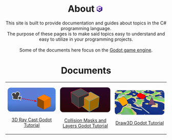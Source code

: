 <h1 align="center">About<img id="header-img" src="assets/CsharpLogo_s.png" width="4%" style="padding: 0px 5px;"></h1>
<p align="center">
This site is built to provide documentation and guides about topics in the C# programming language.<br>
The purpose of these pages is to make said topics easy to understand and easy to utilize in your programming projects.<br><br>
Some of the documents here focus on the <a href="https://godotengine.org/">Godot game engine</a>.<br>
</p>

<h1 align="center"> Documents </h1>


  


<table style="border-collapse: collapse; border: none;">
        <tr style="border: none;"> 
            <td style="border: none;">
            <p align="center"><a href="https://000daniel.github.io/Ray-Cast-Godot/"><img id="header-img" src="assets/RayCastGraphic.png" width="100%" alt="Godot tutorial about Ray Casting in 3D"></a></p>
<p align="center"><a href="https://000daniel.github.io/Ray-Cast-Godot/">3D Ray Cast Godot Tutorial</a></p>  
            </td>
            <td style="border: none;">
              <p align="center"><a href="https://000daniel.github.io/Collision-Mask-Layer/"><img id="header-img" src="assets/CollisionLayersNMasksGraphic.png" width="100%" alt="Godot tutorial about Ray Casting in 3D"></a></p>
<p align="center"><a href="https://000daniel.github.io/Collision-Mask-Layer/">Collision Masks and Layers Godot Tutorial</a></p>
            </td>
          <td style="border: none;">
              <p align="center"><a href="https://000daniel.github.io/Draw3D-Godot/"><img id="header-img" src="https://github.com/000Daniel/Draw3D-Godot/blob/MainSite/assets/Draw3DGraphic_site.png?raw=true" width="100%" alt="Godot tutorial about Draw3D"></a></p>
<p align="center"><a href="https://000daniel.github.io/Draw3D-Godot/">Draw3D Godot Tutorial</a></p>
            </td>
        </tr> 
</table>
